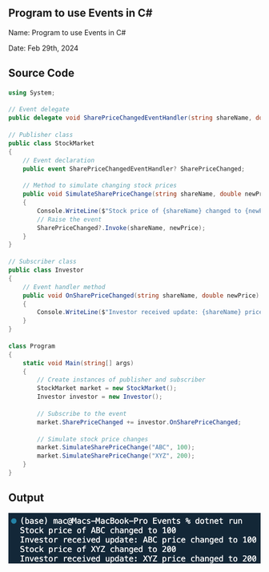 ## Program to use Events in C#

Name: Program to use Events in C#

Date: Feb 29th, 2024

## Source Code

```csharp // See https://aka.ms/new-console-template for more information
using System;

// Event delegate
public delegate void SharePriceChangedEventHandler(string shareName, double newPrice);

// Publisher class
public class StockMarket
{
    // Event declaration
    public event SharePriceChangedEventHandler? SharePriceChanged;

    // Method to simulate changing stock prices
    public void SimulateSharePriceChange(string shareName, double newPrice)
    {
        Console.WriteLine($"Stock price of {shareName} changed to {newPrice}");
        // Raise the event
        SharePriceChanged?.Invoke(shareName, newPrice);
    }
}

// Subscriber class
public class Investor
{
    // Event handler method
    public void OnSharePriceChanged(string shareName, double newPrice)
    {
        Console.WriteLine($"Investor received update: {shareName} price changed to {newPrice}");
    }
}

class Program
{
    static void Main(string[] args)
    {
        // Create instances of publisher and subscriber
        StockMarket market = new StockMarket();
        Investor investor = new Investor();

        // Subscribe to the event
        market.SharePriceChanged += investor.OnSharePriceChanged;

        // Simulate stock price changes
        market.SimulateSharePriceChange("ABC", 100);
        market.SimulateSharePriceChange("XYZ", 200);
    }
}

```

## Output

![Program to use Events in C#](./output.png)
